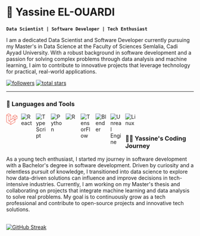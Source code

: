 # 🌌 Yassine EL-OUARDI

**`Data Scientist | Software Developer | Tech Enthusiast`**

I am a dedicated Data Scientist and Software Developer currently pursuing my Master's in Data Science at the Faculty of Sciences Semlalia, Cadi Ayyad University. With a robust background in software development and a passion for solving complex problems through data analysis and machine learning, I aim to contribute to innovative projects that leverage technology for practical, real-world applications.

<p align="left">
   <a href="https://github.com/yassine-el-ouardi?tab=followers">
      <img alt="followers" title="Follow me on Github" src="https://custom-icon-badges.demolab.com/github/followers/yassine-el-ouardi?color=236ad3&labelColor=1155ba&style=for-the-badge&logo=person-add&label=Follow&logoColor=white"/></a>
   <a href="https://github.com/yassine-el-ouardi?tab=repositories&sort=stargazers">
      <img alt="total stars" title="Total stars on GitHub" src="https://custom-icon-badges.demolab.com/github/stars/yassine-el-ouardi?color=55960c&style=for-the-badge&labelColor=488207&logo=star"/></a>
</p>

---

### 🧰 Languages and Tools

<img align="left" alt="Laravel" width="30px" style="padding-right:10px;" src="https://github.com/devicons/devicon/blob/v2.16.0/icons/laravel/laravel-original.svg" />
<img align="left" alt="React" width="30px" style="padding-right:10px;" src="https://cdn.jsdelivr.net/gh/devicons/devicon/icons/react/react-original.svg" />
<img align="left" alt="TypeScript" width="30px" style="padding-right:10px;" src="https://cdn.jsdelivr.net/gh/devicons/devicon/icons/typescript/typescript-plain.svg" />
<img align="left" alt="Python" width="30px" style="padding-right:10px;" src="https://cdn.jsdelivr.net/gh/devicons/devicon/icons/python/python-plain.svg"/>
<img align="left" alt="R" width="30px" style="padding-right:10px;" src="https://cdn.jsdelivr.net/gh/devicons/devicon/icons/r/r-original.svg" />
<img align="left" alt="TensorFlow" width="30px" style="padding-right:10px;" src="https://cdn.jsdelivr.net/gh/devicons/devicon/icons/tensorflow/tensorflow-original.svg" />
<img align="left" alt="Blender" width="30px" style="padding-right:10px;" src="https://cdn.jsdelivr.net/gh/devicons/devicon/icons/blender/blender-original.svg" />
<img align="left" alt="Unreal Engine" width="30px" style="padding-right:10px;" src="https://cdn.jsdelivr.net/gh/devicons/devicon/icons/unrealengine/unrealengine-original.svg" />
<img align="left" alt="Linux" width="30px" style="padding-right:10px;" src="https://cdn.jsdelivr.net/gh/devicons/devicon/icons/linux/linux-original.svg" />
<br />

<br />


 <summary><h3>👨‍💻 Yassine's Coding Journey</h3></summary>
   As a young tech enthusiast, I started my journey in software development with a Bachelor's degree in software development. Driven by curiosity and a relentless pursuit of knowledge, I transitioned into data science to explore how data-driven solutions can influence and improve decisions in tech-intensive industries. Currently, I am working on my Master's thesis and collaborating on projects that integrate machine learning and data analysis to solve real problems. My goal is to continuously grow as a tech professional and contribute to open-source projects and innovative tech solutions.
<br />

<br />


[![GitHub Streak](https://streak-stats.demolab.com?user=yassine-el-ouardi&theme=gruvbox&border_radius=4.5)](https://git.io/streak-stats)

<!-- This section can be updated with your personal or promotional content -->

[website]: https://www.researchgate.net/profile/Yassine-El-Ouardi
[website]: https://scholar.google.com/citations?user=1h2Ej94AAAAJ&hl=fr&oi=ao


<!--
**yassine-el-ouardi/yassine-el-ouardi** is a ✨ _special_ ✨ repository because its `README.md` (this file) appears on your GitHub profile.

Here are some ideas to get you started:

- 🔭 I’m currently working on ...
- 🌱 I’m currently learning ...
- 👯 I’m looking to collaborate on ...
- 🤔 I’m looking for help with ...
- 💬 Ask me about ...
- 📫 How to reach me: ...
- 😄 Pronouns: ...
- ⚡ Fun fact: ...
-->
